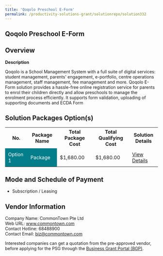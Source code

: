 ```yaml
---
title: 'Qoqolo Preschool E-Form'
permalink: /productivity-solutions-grant/solutionrepo/solution332
---
```


## Qoqolo Preschool E-Form

## Overview

**Description**

Qoqolo is a School Management System with a full suite of digital services: student management, parents' engagement, e-portfolio, centre operations management, staff management, fee management and more.  Qoqolo E-Form solution provides a hassle-free online registration service for parents to enrol their children directly and allow preschools to manage the enrolment process efficiently. It supports form validation, uploading of supporting documents and ECDA Form

## Solution Packages Option(s)

<table>
<tr>
<th><b>No.</b></th>
<th><b>Package Name</b></th>
<th><b>Total Package Cost</b></th>
<th><b>Total Qualifying Cost</b></th>
<th><b>Solution Details</b></th>
</tr>
<tr>
<td style='padding: 10px; background-color: #037E8A; color: #FFFFFF;'>Option 1</td>
<td style='padding: 10px; background-color: #037E8A; color: #FFFFFF;'>Package</td>
<td style='padding: 10px;'>$1,680.00</td>
<td style='padding: 10px;'>$1,680.00</td>
<td style='padding: 10px;'><a href='/images/psg/Commontown_Desensitised_Annex_3.pdf' target='_blank'>View Details</a></td>
</tr>
</table>

## Mode and Schedule of Payment

 - Subscription / Leasing

## Vendor Information

 Company Name: CommonTown Pte Ltd<br>Web URL: www.commontown.com <br>Contact Hotline: 68488900 <br>Contact Email: biz@commontown.com <br>

Interested companies can get a quotation from the pre-approved vendor, before applying for the PSG through the <a href='https://www.businessgrants.gov.sg/' target='_blank' rel='noopener'>Business Grant Portal (BGP)</a>.

<script src="/jquery/resize-tables.js"></script>
